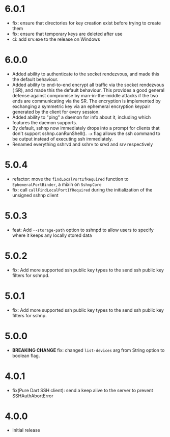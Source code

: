 # 6.0.1
- fix: ensure that directories for key creation exist before trying to create them
- fix: ensure that temporary keys are deleted after use
- ci: add srv.exe to the release on Windows

# 6.0.0
- Added ability to authenticate to the socket rendezvous, and made this the 
  default behaviour.
- Added ability to end-to-end encrypt all traffic via the socket rendezvous (
  SR), and made this the default behaviour. This provides a good general defense
  against compromise by man-in-the-middle attacks if the two ends are
  communicating via the SR. The encryption is implemented by exchanging a 
  symmetric key via an ephemeral encryption keypair generated by the client 
  for every session.
- Added ability to "ping" a daemon for info about it, including which 
  features the daemon supports.
- By default, sshnp now immediately drops into a prompt for clients that don't
  support sshnp.canRunShell(). `-x` flag allows the ssh command to be output 
  instead of executing ssh immediately.
- Renamed everything sshrvd and sshrv to srvd and srv respectively

# 5.0.4

- refactor: move the `findLocalPortIfRequired` function to `EphemeralPortBinder`, a mixin on `SshnpCore`
- fix: call `callFindLocalPortIfRequired` during the initialization of the unsigned sshnp client

# 5.0.3
- feat: Add `--storage-path` option to sshnpd to allow users to specify where 
  it keeps any locally stored data

# 5.0.2

- fix: Add more supported ssh public key types to the send ssh public key filters for sshnpd.

# 5.0.1

- fix: Add more supported ssh public key types to the send ssh public key filters for sshnp.

# 5.0.0

- **BREAKING CHANGE** fix: changed `list-devices` arg from String option to boolean flag.

# 4.0.1

- fix(Pure Dart SSH client): send a keep alive to the server to prevent SSHAuthAbortError

# 4.0.0

- Initial release
